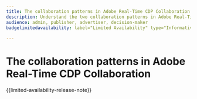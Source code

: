 ```yaml
---
title: The collaboration patterns in Adobe Real-Time CDP Collaboration.
description: Understand the two collaboration patterns in Adobe Real-Time CDP Collaboration
audience: admin, publisher, advertiser, decision-maker
badgelimitedavailability: label="Limited Availability" type="Informative" url="https://helpx.adobe.com/legal/product-descriptions/real-time-customer-data-platform-collaboration.html newtab=true"

---
```

# The collaboration patterns in Adobe Real-Time CDP Collaboration

{{limited-availability-release-note}}

